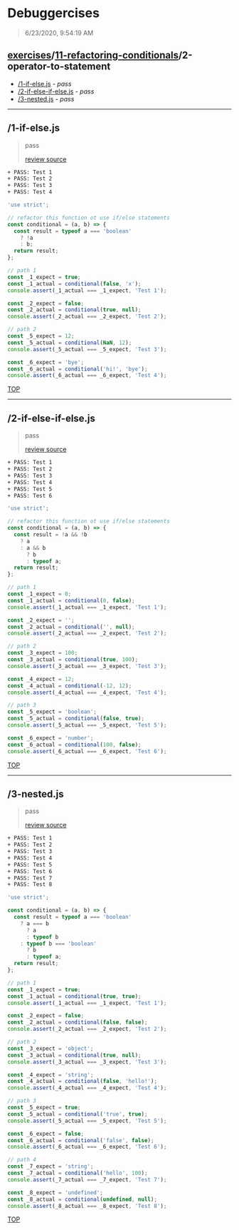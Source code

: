 # Debuggercises 

> 6/23/2020, 9:54:19 AM 

## [exercises](../../README.md)/[11-refactoring-conditionals](../README.md)/2-operator-to-statement 

- [/1-if-else.js](#1-if-elsejs) - _pass_ 
- [/2-if-else-if-else.js](#2-if-else-if-elsejs) - _pass_ 
- [/3-nested.js](#3-nestedjs) - _pass_ 
---

## /1-if-else.js 

> pass 
>
> [review source](../../../exercises/11-refactoring-conditionals/2-operator-to-statement/1-if-else.js)

```txt
+ PASS: Test 1
+ PASS: Test 2
+ PASS: Test 3
+ PASS: Test 4
```

```js
'use strict';

// refactor this function ot use if/else statements
const conditional = (a, b) => {
  const result = typeof a === 'boolean'
    ? !a
    : b;
  return result;
};

// path 1
const _1_expect = true;
const _1_actual = conditional(false, 'x');
console.assert(_1_actual === _1_expect, 'Test 1');

const _2_expect = false;
const _2_actual = conditional(true, null);
console.assert(_2_actual === _2_expect, 'Test 2');

// path 2
const _5_expect = 12;
const _5_actual = conditional(NaN, 12);
console.assert(_5_actual === _5_expect, 'Test 3');

const _6_expect = 'bye';
const _6_actual = conditional('hi!', 'bye');
console.assert(_6_actual === _6_expect, 'Test 4');

```

[TOP](#debuggercises)

---

## /2-if-else-if-else.js 

> pass 
>
> [review source](../../../exercises/11-refactoring-conditionals/2-operator-to-statement/2-if-else-if-else.js)

```txt
+ PASS: Test 1
+ PASS: Test 2
+ PASS: Test 3
+ PASS: Test 4
+ PASS: Test 5
+ PASS: Test 6
```

```js
'use strict';

// refactor this function ot use if/else statements
const conditional = (a, b) => {
  const result = !a && !b
    ? a
    : a && b
      ? b
      : typeof a;
  return result;
};

// path 1
const _1_expect = 0;
const _1_actual = conditional(0, false);
console.assert(_1_actual === _1_expect, 'Test 1');

const _2_expect = '';
const _2_actual = conditional('', null);
console.assert(_2_actual === _2_expect, 'Test 2');

// path 2
const _3_expect = 100;
const _3_actual = conditional(true, 100);
console.assert(_3_actual === _3_expect, 'Test 3');

const _4_expect = 12;
const _4_actual = conditional(-12, 12);
console.assert(_4_actual === _4_expect, 'Test 4');

// path 3
const _5_expect = 'boolean';
const _5_actual = conditional(false, true);
console.assert(_5_actual === _5_expect, 'Test 5');

const _6_expect = 'number';
const _6_actual = conditional(100, false);
console.assert(_6_actual === _6_expect, 'Test 6');

```

[TOP](#debuggercises)

---

## /3-nested.js 

> pass 
>
> [review source](../../../exercises/11-refactoring-conditionals/2-operator-to-statement/3-nested.js)

```txt
+ PASS: Test 1
+ PASS: Test 2
+ PASS: Test 3
+ PASS: Test 4
+ PASS: Test 5
+ PASS: Test 6
+ PASS: Test 7
+ PASS: Test 8
```

```js
'use strict';

const conditional = (a, b) => {
  const result = typeof a === 'boolean'
    ? a === b
      ? a
      : typeof b
    : typeof b === 'boolean'
      ? b
      : typeof a;
  return result;
};

// path 1
const _1_expect = true;
const _1_actual = conditional(true, true);
console.assert(_1_actual === _1_expect, 'Test 1');

const _2_expect = false;
const _2_actual = conditional(false, false);
console.assert(_2_actual === _2_expect, 'Test 2');

// path 2
const _3_expect = 'object';
const _3_actual = conditional(true, null);
console.assert(_3_actual === _3_expect, 'Test 3');

const _4_expect = 'string';
const _4_actual = conditional(false, 'hello!');
console.assert(_4_actual === _4_expect, 'Test 4');

// path 3
const _5_expect = true;
const _5_actual = conditional('true', true);
console.assert(_5_actual === _5_expect, 'Test 5');

const _6_expect = false;
const _6_actual = conditional('false', false);
console.assert(_6_actual === _6_expect, 'Test 6');

// path 4
const _7_expect = 'string';
const _7_actual = conditional('hello', 100);
console.assert(_7_actual === _7_expect, 'Test 7');

const _8_expect = 'undefined';
const _8_actual = conditional(undefined, null);
console.assert(_8_actual === _8_expect, 'Test 8');

```

[TOP](#debuggercises)

